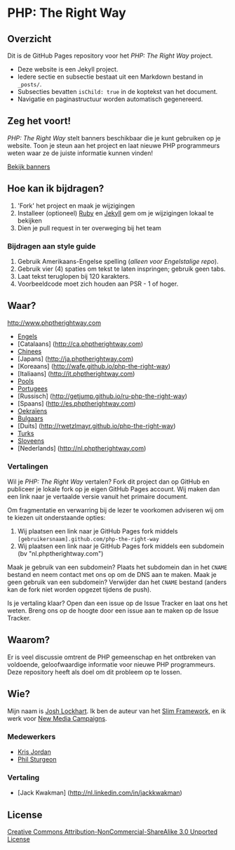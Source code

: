 # PHP: The Right Way

## Overzicht

Dit is de GitHub Pages repository voor het _PHP: The Right Way_ project.

* Deze website is een Jekyll project.
* Iedere sectie en subsectie bestaat uit een Markdown bestand in `_posts/`.
* Subsecties bevatten `isChild: true` in de koptekst van het document.
* Navigatie en paginastructuur worden automatisch gegenereerd.

## Zeg het voort!

_PHP: The Right Way_ stelt banners beschikbaar die je kunt gebruiken op je website. Toon je steun aan het project en laat
nieuwe PHP programmeurs weten waar ze de juiste informatie kunnen vinden!

[Bekijk banners](http://www.phptherightway.com/banners.html)

## Hoe kan ik bijdragen?

1. 'Fork' het project en maak je wijzigingen
2. Installeer (optioneel) [Ruby](https://rvm.io/rvm/install/) en [Jekyll](https://github.com/mojombo/jekyll/) gem om je wijzigingen lokaal te bekijken
3. Dien je pull request in ter overweging bij het team

### Bijdragen aan style guide

1. Gebruik Amerikaans-Engelse spelling (*alleen voor Engelstalige repo*).
2. Gebruik vier (4) spaties om tekst te laten inspringen; gebruik geen tabs.
3. Laat tekst teruglopen bij 120 karakters.
4. Voorbeeldcode moet zich houden aan PSR - 1 of hoger.

## Waar?

<http://www.phptherightway.com>

* [Engels](http://www.phptherightway.com)
* [Catalaans] (http://ca.phptherightway.com)
* [Chinees](http://wulijun.github.com/php-the-right-way)
* [Japans] (http://ja.phptherightway.com)
* [Koreaans] (http://wafe.github.io/php-the-right-way)
* [Italiaans] (http://it.phptherightway.com)
* [Pools](http://pl.phptherightway.com)
* [Portugees](http://br.phptherightway.com)
* [Russisch] (http://getjump.github.io/ru-php-the-right-way)
* [Spaans] (http://es.phptherightway.com)
* [Oekraïens](http://iflista.github.com/php-the-right-way)
* [Bulgaars](http://bg.phptherightway.com)
* [Duits] (http://rwetzlmayr.github.io/php-the-right-way)
* [Turks](http://hkulekci.github.io/php-the-right-way/)
* [Sloveens](http://sl.phptherightway.com)
* [Nederlands] (http://nl.phptherightway.com)

### Vertalingen

Wil je _PHP: The Right Way_ vertalen? Fork dit project dan op GitHub en publiceer je lokale fork op je eigen GitHub Pages account. Wij maken dan een link naar je vertaalde versie vanuit het primaire document.

Om fragmentatie en verwarring bij de lezer te voorkomen adviseren wij om te kiezen uit onderstaande opties:

1. Wij plaatsen een link naar je GitHub Pages fork middels `[gebruikersnaam].github.com/php-the-right-way`
2. Wij plaatsen een link naar je GitHub Pages fork middels een subdomein (bv "nl.phptherightway.com")

Maak je gebruik van een subdomein? Plaats het subdomein dan in het `CNAME` bestand en neem contact met ons op om de DNS aan te maken.
Maak je geen gebruik van een subdomein? Verwijder dan het `CNAME` bestand (anders kan de fork niet worden opgezet tijdens de push).

Is je vertaling klaar? Open dan een issue op de Issue Tracker en laat ons het weten. Breng ons op de hoogte door een issue aan te maken op de Issue Tracker.

## Waarom?

Er is veel discussie omtrent de PHP gemeenschap en het ontbreken van voldoende, geloofwaardige informatie voor nieuwe PHP programmeurs. Deze repository heeft als doel om dit probleem op te lossen.

## Wie?

Mijn naam is [Josh Lockhart](http://twitter.com/codeguy). Ik ben de auteur van het [Slim Framework](http://www.slimframework.com/), en ik werk voor [New Media Campaigns](http://www.newmediacampaigns.com/).

### Medewerkers

* [Kris Jordan](http://krisjordan.com/)
* [Phil Sturgeon](http://philsturgeon.co.uk/)

### Vertaling

* [Jack Kwakman] (http://nl.linkedin.com/in/jackkwakman)

## License

[Creative Commons Attribution-NonCommercial-ShareAlike 3.0 Unported License](http://creativecommons.org/licenses/by-nc-sa/3.0/)
